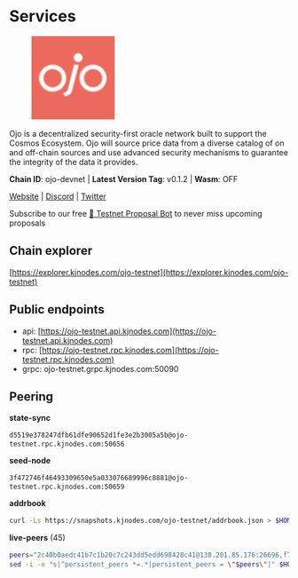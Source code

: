 # Services

<figure><img src="https://raw.githubusercontent.com/kj89/cosmos-images/main/logos/ojo.png" width="150" alt=""><figcaption></figcaption></figure>

Ojo is a decentralized security-first oracle network built  to support the Cosmos Ecosystem. Ojo will source price data  from a diverse catalog of on and off-chain sources and use  advanced security mechanisms to guarantee the integrity of the data it provides.

**Chain ID**: ojo-devnet | **Latest Version Tag**: v0.1.2 | **Wasm**: OFF

[Website](https://ojo.network) | [Discord](https://discord.gg/fd8Yrex8nC) | [Twitter](https://twitter.com/ojo_network)



Subscribe to our free [🤖 Testnet Proposal Bot](https://t.me/kjnodes_testnet_proposal_bot) to never miss upcoming proposals


## Chain explorer
[https://explorer.kjnodes.com/ojo-testnet](https://explorer.kjnodes.com/ojo-testnet)

## Public endpoints

* api: [https://ojo-testnet.api.kjnodes.com](https://ojo-testnet.api.kjnodes.com)
* rpc: [https://ojo-testnet.rpc.kjnodes.com](https://ojo-testnet.rpc.kjnodes.com)
* grpc: ojo-testnet.grpc.kjnodes.com:50090

## Peering

**state-sync**

```text
d5519e378247dfb61dfe90652d1fe3e2b3005a5b@ojo-testnet.rpc.kjnodes.com:50656
```

**seed-node**

```text
3f472746f46493309650e5a033076689996c8881@ojo-testnet.rpc.kjnodes.com:50659
```

**addrbook**
```bash
curl -Ls https://snapshots.kjnodes.com/ojo-testnet/addrbook.json > $HOME/.ojo/config/addrbook.json
```

**live-peers** (45)
```bash
peers="2c40b0aedc41b7c1b20c7c243dd5edd698428c41@138.201.85.176:26696,f702b19a4dae5ad813dabe3f529bf31c160a74e0@5.189.176.202:26656,8671c2dbbfd918374292e2c760704414d853f5b7@35.215.121.109:26656,cd4d7ffdad8bd258cd90c22ec7197c0fdf9f3648@38.242.134.73:27656,239caa37cb0f131b01be8151631b649dc700cd97@95.217.200.36:46656,8036aed2d37890ddf245e7288b4fc724a301d728@65.109.117.23:50656,cbe534c7d012e9eb4e71a5573aee8acc1adf4bc6@65.108.41.172:28056,007ce062fcb6741f0c0b7a9d078d4c96fa8f2b35@143.198.198.2:50656,11bb322f6396a1ca67717cf162385ed250503e28@154.12.253.123:36656,4e38368e64b1951439e7d6ac3387dae9dcfef120@94.130.16.254:60956,5c2a752c9b1952dbed075c56c600c3a79b58c395@95.214.52.139:27226,d5519e378247dfb61dfe90652d1fe3e2b3005a5b@65.109.68.190:50656,9ea0473b3684dbf1f2cf194f69f746566dab6760@78.46.99.50:22656,21f35146e8905d6786b69486b1d27b680fb3c548@65.109.89.5:40656,0ac9841750afe017b882768b0e29e72b8296d6b0@104.194.8.68:46656,0ea23938eaefffe447eb0126d4951e2ac9c45637@45.140.147.252:26656,863a266ca1a958b9d122511289041905120e26dd@185.245.183.254:26656,4609153f2b095b6c7f98b9cd3d079fe8fcd992db@95.216.14.58:61356,f474a520009496972515f843cdb835fc7d663779@65.109.23.114:21656,3aeec94e9567c66ad6bb76b496aff6d55fd53d32@65.109.171.22:26656,9f53e51449968bb2d2faad15dc4220757c4c33cd@213.239.215.77:47656,b6b4a4c720c4b4a191f0c5583cc298b545c330df@65.109.28.219:21656,4e007fe2793172797eff893abf91ab685549ee11@65.109.235.2:26656,a23cc4cbb09108bc9af380083108262454539aeb@35.215.116.65:26656,d9df87e2e26db62ef4014ce6e8705ee11bda304f@176.124.220.21:4669,bb82fbd4237fab5a73b0437409a6ea1607843c9c@213.202.208.101:26656,a3a9014f82cb69fe0494ea3bc49990027d081a5a@65.108.126.35:36656,bab2e24e088af1efc88684a83024fa31baad34e5@185.137.122.106:26656,5acc5ccc09dc10f5bc12c4ba4468a03c3df9d1ea@65.108.8.28:61356,7186f24ace7f4f2606f56f750c2684d387dc39ac@65.108.231.124:12656,ac5089a8789736e2bc3eee0bf79ca04e22202bef@162.55.80.116:29656,bdd24cab3246503ae261aea82f077ffb66d56ce3@95.216.39.183:28656,58f192f7c6aebe881f54bd133e9b8abf82bc3b20@65.108.13.154:36656,90823c2a23f30ea161ca5ad4d34bbcc8f98c86e5@89.117.55.108:28656,fe8bded740d0c10c79974fbe3ff25a7c0e8b9d47@109.205.182.137:26656,ea0ad608f0fa47e20047569c7c0c1ff76dd3d724@45.151.123.72:28656,bf834f428aed19dd1937d66327cb6244d7722b0d@65.108.201.189:26676,f4663c5df8ee2e2b6e1cc6a9d7ad09687a27e08c@68.183.32.158:26656,d18abe07d27a732e913a782d31b691087a76078d@88.99.164.158:37096,5ca82e3383c750de5a7d47a084c9a67fef0847dd@159.89.21.115:26656,4c735cd1a6eda031866beb6ac5440c4a645dee57@45.94.58.246:34656,783187fd50077da7a373ad020a37d47f2d87cd9b@164.90.220.252:32656,f63f353c1e8b47b6fe1cbbda91b5a91673c155b3@89.163.132.156:36656,b6c75d1fbdc9c39daaaf52a4c0937b9f06975808@167.235.198.193:26656,e711b6631c3e5bb2f6c389cbc5d422912b05316b@213.239.216.252:40256"
sed -i -e "s|^persistent_peers *=.*|persistent_peers = \"$peers\"|" $HOME/.ojo/config/config.toml
```
